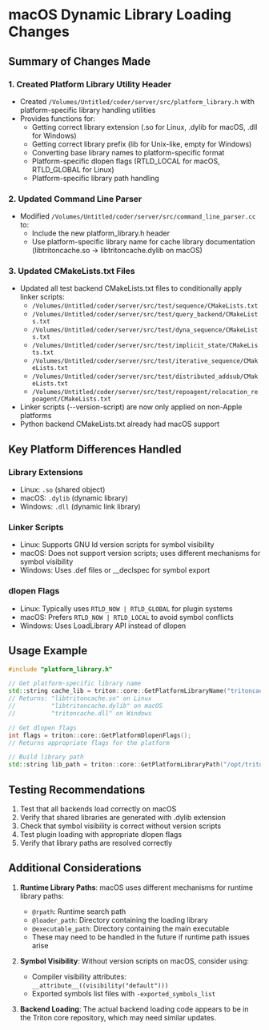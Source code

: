 # macOS Dynamic Library Loading Changes

## Summary of Changes Made

### 1. Created Platform Library Utility Header
- Created `/Volumes/Untitled/coder/server/src/platform_library.h` with platform-specific library handling utilities
- Provides functions for:
  - Getting correct library extension (.so for Linux, .dylib for macOS, .dll for Windows)
  - Getting correct library prefix (lib for Unix-like, empty for Windows)
  - Converting base library names to platform-specific format
  - Platform-specific dlopen flags (RTLD_LOCAL for macOS, RTLD_GLOBAL for Linux)
  - Platform-specific library path handling

### 2. Updated Command Line Parser
- Modified `/Volumes/Untitled/coder/server/src/command_line_parser.cc` to:
  - Include the new platform_library.h header
  - Use platform-specific library name for cache library documentation (libtritoncache.so → libtritoncache.dylib on macOS)

### 3. Updated CMakeLists.txt Files
- Updated all test backend CMakeLists.txt files to conditionally apply linker scripts:
  - `/Volumes/Untitled/coder/server/src/test/sequence/CMakeLists.txt`
  - `/Volumes/Untitled/coder/server/src/test/query_backend/CMakeLists.txt`
  - `/Volumes/Untitled/coder/server/src/test/dyna_sequence/CMakeLists.txt`
  - `/Volumes/Untitled/coder/server/src/test/implicit_state/CMakeLists.txt`
  - `/Volumes/Untitled/coder/server/src/test/iterative_sequence/CMakeLists.txt`
  - `/Volumes/Untitled/coder/server/src/test/distributed_addsub/CMakeLists.txt`
  - `/Volumes/Untitled/coder/server/src/test/repoagent/relocation_repoagent/CMakeLists.txt`
- Linker scripts (--version-script) are now only applied on non-Apple platforms
- Python backend CMakeLists.txt already had macOS support

## Key Platform Differences Handled

### Library Extensions
- Linux: `.so` (shared object)
- macOS: `.dylib` (dynamic library)
- Windows: `.dll` (dynamic link library)

### Linker Scripts
- Linux: Supports GNU ld version scripts for symbol visibility
- macOS: Does not support version scripts; uses different mechanisms for symbol visibility
- Windows: Uses .def files or __declspec for symbol export

### dlopen Flags
- Linux: Typically uses `RTLD_NOW | RTLD_GLOBAL` for plugin systems
- macOS: Prefers `RTLD_NOW | RTLD_LOCAL` to avoid symbol conflicts
- Windows: Uses LoadLibrary API instead of dlopen

## Usage Example

```cpp
#include "platform_library.h"

// Get platform-specific library name
std::string cache_lib = triton::core::GetPlatformLibraryName("tritoncache");
// Returns: "libtritoncache.so" on Linux
//          "libtritoncache.dylib" on macOS
//          "tritoncache.dll" on Windows

// Get dlopen flags
int flags = triton::core::GetPlatformDlopenFlags();
// Returns appropriate flags for the platform

// Build library path
std::string lib_path = triton::core::GetPlatformLibraryPath("/opt/tritonserver/backends", cache_lib);
```

## Testing Recommendations

1. Test that all backends load correctly on macOS
2. Verify that shared libraries are generated with .dylib extension
3. Check that symbol visibility is correct without version scripts
4. Test plugin loading with appropriate dlopen flags
5. Verify that library paths are resolved correctly

## Additional Considerations

1. **Runtime Library Paths**: macOS uses different mechanisms for runtime library paths:
   - `@rpath`: Runtime search path
   - `@loader_path`: Directory containing the loading library
   - `@executable_path`: Directory containing the main executable
   - These may need to be handled in the future if runtime path issues arise

2. **Symbol Visibility**: Without version scripts on macOS, consider using:
   - Compiler visibility attributes: `__attribute__((visibility("default")))`
   - Exported symbols list files with `-exported_symbols_list`

3. **Backend Loading**: The actual backend loading code appears to be in the Triton core repository, which may need similar updates.